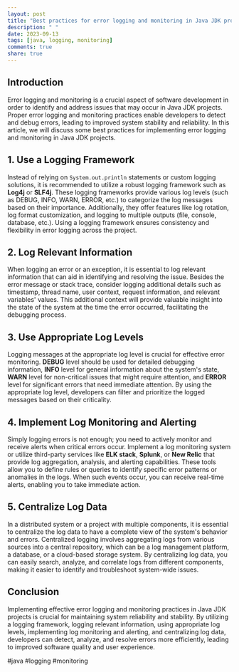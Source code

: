 ```yaml
---
layout: post
title: "Best practices for error logging and monitoring in Java JDK projects"
description: " "
date: 2023-09-13
tags: [java, logging, monitoring]
comments: true
share: true
---
```


## Introduction

Error logging and monitoring is a crucial aspect of software development in order to identify and address issues that may occur in Java JDK projects. Proper error logging and monitoring practices enable developers to detect and debug errors, leading to improved system stability and reliability. In this article, we will discuss some best practices for implementing error logging and monitoring in Java JDK projects.

## 1. Use a Logging Framework

Instead of relying on `System.out.println` statements or custom logging solutions, it is recommended to utilize a robust logging framework such as **Log4j** or **SLF4j**. These logging frameworks provide various log levels (such as DEBUG, INFO, WARN, ERROR, etc.) to categorize the log messages based on their importance. Additionally, they offer features like log rotation, log format customization, and logging to multiple outputs (file, console, database, etc.). Using a logging framework ensures consistency and flexibility in error logging across the project.

## 2. Log Relevant Information

When logging an error or an exception, it is essential to log relevant information that can aid in identifying and resolving the issue. Besides the error message or stack trace, consider logging additional details such as timestamp, thread name, user context, request information, and relevant variables' values. This additional context will provide valuable insight into the state of the system at the time the error occurred, facilitating the debugging process.

## 3. Use Appropriate Log Levels

Logging messages at the appropriate log level is crucial for effective error monitoring. **DEBUG** level should be used for detailed debugging information, **INFO** level for general information about the system's state, **WARN** level for non-critical issues that might require attention, and **ERROR** level for significant errors that need immediate attention. By using the appropriate log level, developers can filter and prioritize the logged messages based on their criticality.

## 4. Implement Log Monitoring and Alerting

Simply logging errors is not enough; you need to actively monitor and receive alerts when critical errors occur. Implement a log monitoring system or utilize third-party services like **ELK stack**, **Splunk**, or **New Relic** that provide log aggregation, analysis, and alerting capabilities. These tools allow you to define rules or queries to identify specific error patterns or anomalies in the logs. When such events occur, you can receive real-time alerts, enabling you to take immediate action.

## 5. Centralize Log Data

In a distributed system or a project with multiple components, it is essential to centralize the log data to have a complete view of the system's behavior and errors. Centralized logging involves aggregating logs from various sources into a central repository, which can be a log management platform, a database, or a cloud-based storage system. By centralizing log data, you can easily search, analyze, and correlate logs from different components, making it easier to identify and troubleshoot system-wide issues.

## Conclusion

Implementing effective error logging and monitoring practices in Java JDK projects is crucial for maintaining system reliability and stability. By utilizing a logging framework, logging relevant information, using appropriate log levels, implementing log monitoring and alerting, and centralizing log data, developers can detect, analyze, and resolve errors more efficiently, leading to improved software quality and user experience.

#java #logging #monitoring